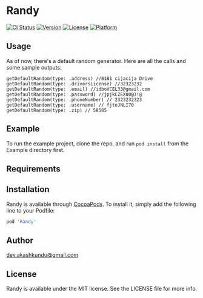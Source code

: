 # Randy

[![CI Status](https://img.shields.io/travis/akashkundu92@gmail.com/Randy.svg?style=flat)](https://travis-ci.org/akashkundu92@gmail.com/Randy)
[![Version](https://img.shields.io/cocoapods/v/Randy.svg?style=flat)](https://cocoapods.org/pods/Randy)
[![License](https://img.shields.io/cocoapods/l/Randy.svg?style=flat)](https://cocoapods.org/pods/Randy)
[![Platform](https://img.shields.io/cocoapods/p/Randy.svg?style=flat)](https://cocoapods.org/pods/Randy)

## Usage

As of now, there's a default random generator. Here are all the calls and some sample outputs:

```
getDefaultRandom(type: .address) //8181 cijacija Drive
getDefaultRandom(type: .driversLicense) //32323232
getDefaultRandom(type: .email) //idboVCEL33@gmail.com
getDefaultRandom(type: .password) //jpjkCZEX00@)!@
getDefaultRandom(type: .phoneNumber) // 2323232323
getDefaultRandom(type: .username) // fjteJNLI70
getDefaultRandom(type: .zip) // 58585
```

## Example

To run the example project, clone the repo, and run `pod install` from the Example directory first.

## Requirements

## Installation

Randy is available through [CocoaPods](https://cocoapods.org). To install
it, simply add the following line to your Podfile:

```ruby
pod 'Randy'
```

## Author

dev.akashkundu@gmail.com

## License

Randy is available under the MIT license. See the LICENSE file for more info.

